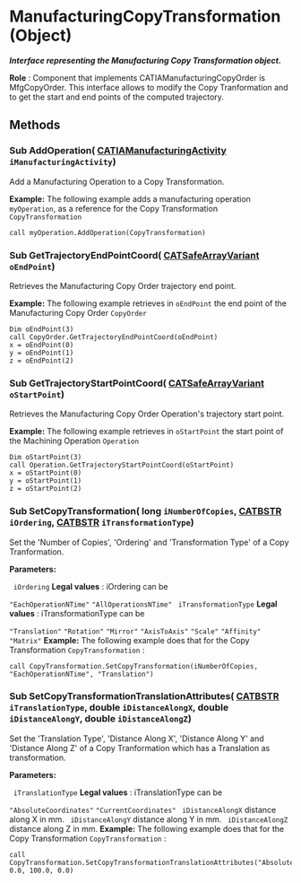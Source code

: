# ManufacturingCopyTransformation (Object)

**_Interface representing the Manufacturing Copy Transformation object._**

**Role** : Component that implements CATIAManufacturingCopyOrder is MfgCopyOrder. This interface allows to modify the Copy Tranformation and to get the start and end points of the computed trajectory.

## Methods

### Sub **AddOperation**( [CATIAManufacturingActivity](../ManufacturingInterfaces/interface_ManufacturingActivity_95999.md)  `iManufacturingActivity`)

Add a Manufacturing Operation to a Copy Transformation.

**Example:**     The following example adds a manufacturing operation `myOperation`, as a reference for the Copy Transformation `CopyTransformation`

```VBScript
call myOperation.AddOperation(CopyTransformation)

```

### Sub **GetTrajectoryEndPointCoord**( [CATSafeArrayVariant](../System/typedef_CATSafeArrayVariant_73843.md)  `oEndPoint`)

Retrieves the Manufacturing Copy Order trajectory end point.

**Example:**     The following example retrieves in `oEndPoint` the end point of the Manufacturing Copy Order `CopyOrder`

```VBScript
Dim oEndPoint(3)
call CopyOrder.GetTrajectoryEndPointCoord(oEndPoint)
x = oEndPoint(0)
y = oEndPoint(1)
z = oEndPoint(2)

```

### Sub **GetTrajectoryStartPointCoord**( [CATSafeArrayVariant](../System/typedef_CATSafeArrayVariant_73843.md)  `oStartPoint`)

Retrieves the Manufacturing Copy Order Operation's trajectory start point.

**Example:**     The following example retrieves in `oStartPoint` the start point of the Machining Operation `Operation`

```VBScript
Dim oStartPoint(3)
call Operation.GetTrajectoryStartPointCoord(oStartPoint)
x = oStartPoint(0)
y = oStartPoint(1)
z = oStartPoint(2)

```

### Sub **SetCopyTransformation**( long  `iNumberOfCopies`,  [CATBSTR](../System/typedef_CATBSTR_8129.md)  `iOrdering`,  [CATBSTR](../System/typedef_CATBSTR_8129.md)  `iTransformationType`)

Set the 'Number of Copies', 'Ordering' and 'Transformation Type' of a Copy Tranformation.

**Parameters:**

` iOrdering`      **Legal values** : iOrdering can be

`"EachOperationNTime"`      `"AllOperationsNTime"`
` iTransformationType`      **Legal values** : iTransformationType can be

`"Translation"`      `"Rotation"`      `"Mirror"`      `"AxisToAxis"`      `"Scale"`      `"Affinity"`      `"Matrix"`      **Example:**     The following example does that for the Copy Transformation `CopyTransformation` :

```VBScript
call CopyTransformation.SetCopyTransformation(iNumberOfCopies, "EachOperationNTime", "Translation")

```

### Sub **SetCopyTransformationTranslationAttributes**( [CATBSTR](../System/typedef_CATBSTR_8129.md)  `iTranslationType`,  double  `iDistanceAlongX`,  double  `iDistanceAlongY`,  double  `iDistanceAlongZ`)

Set the 'Translation Type', 'Distance Along X', 'Distance Along Y' and 'Distance Along Z' of a Copy Tranformation which has a Translation as transformation.

**Parameters:**

` iTranslationType`      **Legal values** : iTranslationType can be

`"AbsoluteCoordinates"`      `"CurrentCoordinates"`
` iDistanceAlongX`      distance along X in mm.
` iDistanceAlongY`      distance along Y in mm.
` iDistanceAlongZ`      distance along Z in mm. **Example:**     The following example does that for the Copy Transformation `CopyTransformation` :

```VBScript
call CopyTransformation.SetCopyTransformationTranslationAttributes("AbsoluteCoordinates", 0.0, 100.0, 0.0)

```